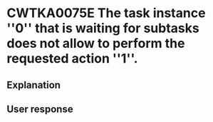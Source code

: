 # CWTKA0075E The task instance ''0'' that is waiting for subtasks does not allow to perform the requested action ''1''.

## Explanation

## User response